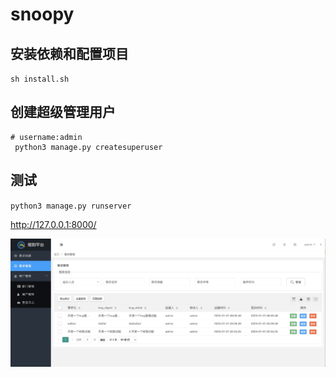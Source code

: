 # snoopy

## 安装依赖和配置项目
`sh install.sh`

## 创建超级管理用户
```
# username:admin
 python3 manage.py createsuperuser
```

## 测试
`python3 manage.py runserver`

http://127.0.0.1:8000/

![需求管理](/doc/images/home.png)
